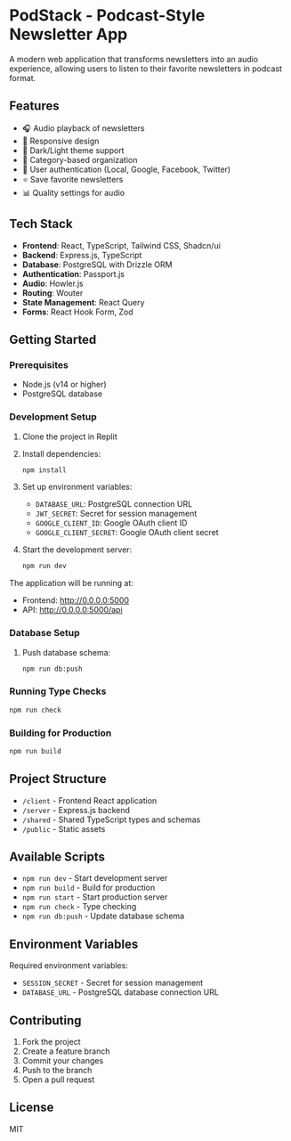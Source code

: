 
# PodStack - Podcast-Style Newsletter App

A modern web application that transforms newsletters into an audio experience, allowing users to listen to their favorite newsletters in podcast format.

## Features

- 🎧 Audio playback of newsletters
- 📱 Responsive design
- 🌙 Dark/Light theme support
- 📂 Category-based organization
- 🔐 User authentication (Local, Google, Facebook, Twitter)
- ⭐ Save favorite newsletters
- 📊 Quality settings for audio

## Tech Stack

- **Frontend**: React, TypeScript, Tailwind CSS, Shadcn/ui
- **Backend**: Express.js, TypeScript
- **Database**: PostgreSQL with Drizzle ORM
- **Authentication**: Passport.js
- **Audio**: Howler.js
- **Routing**: Wouter
- **State Management**: React Query
- **Forms**: React Hook Form, Zod

## Getting Started

### Prerequisites
- Node.js (v14 or higher)
- PostgreSQL database

### Development Setup

1. Clone the project in Replit
2. Install dependencies:
   ```bash
   npm install
   ```
3. Set up environment variables:
   - `DATABASE_URL`: PostgreSQL connection URL
   - `JWT_SECRET`: Secret for session management
   - `GOOGLE_CLIENT_ID`: Google OAuth client ID
   - `GOOGLE_CLIENT_SECRET`: Google OAuth client secret

4. Start the development server:
   ```bash
   npm run dev
   ```

The application will be running at:
- Frontend: http://0.0.0.0:5000
- API: http://0.0.0.0:5000/api

### Database Setup

1. Push database schema:
   ```bash
   npm run db:push
   ```

### Running Type Checks

```bash
npm run check
```

### Building for Production

```bash
npm run build
```

## Project Structure

- `/client` - Frontend React application
- `/server` - Express.js backend
- `/shared` - Shared TypeScript types and schemas
- `/public` - Static assets

## Available Scripts

- `npm run dev` - Start development server
- `npm run build` - Build for production
- `npm run start` - Start production server
- `npm run check` - Type checking
- `npm run db:push` - Update database schema

## Environment Variables

Required environment variables:
- `SESSION_SECRET` - Secret for session management
- `DATABASE_URL` - PostgreSQL database connection URL

## Contributing

1. Fork the project
2. Create a feature branch
3. Commit your changes
4. Push to the branch
5. Open a pull request

## License

MIT
